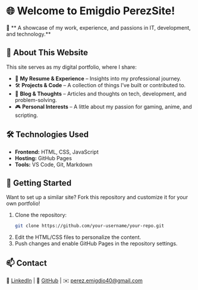 # 🌐 Welcome to Emigdio PerezSite!

🚀 ** A showcase of my work, experience, and passions in IT, development, and technology.**

## 🔹 About This Website
This site serves as my digital portfolio, where I share:
- 📜 **My Resume & Experience** – Insights into my professional journey.
- 🛠️ **Projects & Code** – A collection of things I’ve built or contributed to.
- 📖 **Blog & Thoughts** – Articles and thoughts on tech, development, and problem-solving.
- 🎮 **Personal Interests** – A little about my passion for gaming, anime, and scripting.

## 🛠️ Technologies Used
- **Frontend:** HTML, CSS, JavaScript
- **Hosting:** GitHub Pages
- **Tools:** VS Code, Git, Markdown

## 🚀 Getting Started
Want to set up a similar site? Fork this repository and customize it for your own portfolio!

1. Clone the repository:
   ```bash
   git clone https://github.com/your-username/your-repo.git
   ```
2. Edit the HTML/CSS files to personalize the content.
3. Push changes and enable GitHub Pages in the repository settings.

## 📫 Contact
💼 [LinkedIn](#) | 🐙 [GitHub](#) | ✉️ perez.emigdio40@gmail.com

